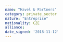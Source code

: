 ```yaml
---
name: "Havel & Partners"
category: private_sector
nature: "Entreprise"
nationality: CZE
alliance: 
date_signed: '2018-11-12'
---
```

    